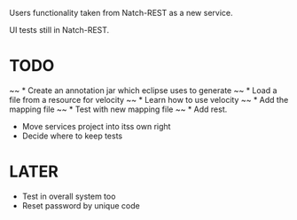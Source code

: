 Users functionality taken from Natch-REST as a new service.

UI tests still in Natch-REST.

TODO
====

~~ * Create an annotation jar which eclipse uses to generate
~~ * Load a file from a resource for velocity
~~ * Learn how to use velocity
~~ * Add the mapping file
~~ * Test with new mapping file
~~ * Add rest.
* Move services project into itss own right
* Decide where to keep tests

LATER
=====

* Test in overall system too
* Reset password by unique code
